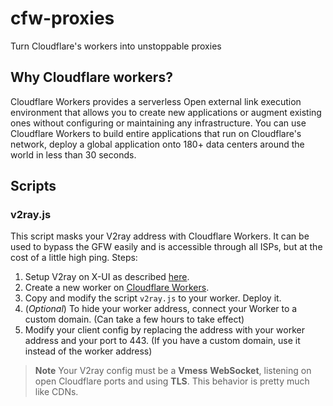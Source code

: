 # cfw-proxies
Turn Cloudflare's workers into unstoppable proxies

## Why Cloudflare workers?
Cloudflare Workers provides a serverless Open external link execution environment that allows you to create new applications or augment existing ones without configuring or maintaining any infrastructure. You can use Cloudflare Workers to build entire applications that run on Cloudflare's network, deploy a global application onto 180+ data centers around the world in less than 30 seconds.


## Scripts

### v2ray.js
This script masks your V2ray address with Cloudflare Workers. It can be used to bypass the GFW easily and is accessible through all ISPs, but at the cost of a little high ping. Steps:
1. Setup V2ray on X-UI as described [here](https://github.com/keivanipchihagh/x-ui).
2. Create a new worker on [Cloudflare Workers](https://workers.cloudflare.com/).
3. Copy and modify the script `v2ray.js` to your worker. Deploy it.
4. (*Optional*) To hide your worker address, connect your Worker to a custom domain. (Can take a few hours to take effect)
5. Modify your client config by replacing the address with your worker address and your port to 443. (If you have a custom domain, use it instead of the worker address)

> **Note**
> Your V2ray config must be a **Vmess** **WebSocket**, listening on open Cloudflare ports and using **TLS**. This behavior is pretty much like CDNs.
